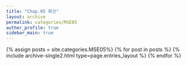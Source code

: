 ```yaml
---
title: "Chap.05 확산"
layout: archive
permalink: categories/MSE05
auther_profile: true
sidebar_main: true
---
```


{% assign posts = site.categories.MSE05%}
{% for post in posts %} {% include archive-single2.html type=page.entries_layout %} {% endfor %}